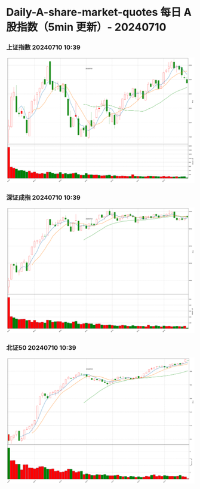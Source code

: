 
# Daily-A-share-market-quotes 每日 A 股指数（5min 更新）- 20240710

### 上证指数 20240710 10:39
![](./fig/2024/7/20240710-sh000001.png)

### 深证成指 20240710 10:39
![](./fig/2024/7/20240710-sz399001.png)

### 北证50 20240710 10:39
![](./fig/2024/7/20240710-bj899050.png)
